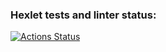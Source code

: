 ### Hexlet tests and linter status:
[![Actions Status](https://github.com/Pejnikov/python-project-lvl2/workflows/hexlet-check/badge.svg)](https://github.com/Pejnikov/python-project-lvl2/actions)